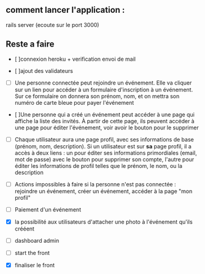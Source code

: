 ## comment lancer l'application :

rails server (ecoute sur le port 3000)



## Reste a faire
- [ ]connexion heroku + verification envoi de mail 

- [ ]ajout des validateurs

- [ ] Une personne connectée peut rejoindre un événement. Elle va cliquer sur un lien pour accéder à un formulaire d'inscription à un événement. Sur ce formulaire on donnera son prénom, nom, et on mettra son numéro de carte bleue pour payer l'événement

- [ ]Une personne qui a créé un événement peut accéder à une page qui affiche la liste des invités. À partir de cette page, ils peuvent accéder à une page pour éditer l'événement, voir avoir le bouton pour le supprimer

- [ ] Chaque utilisateur aura une page profil, avec ses informations de base (prénom, nom, description). Si un utilisateur est sur **sa** page profil, il a accès à deux liens : un pour éditer ses informations primordiales (email, mot de passe) avec le bouton pour supprimer son compte, l'autre pour éditer les informations de profil telles que le prénom, le nom, ou la description

- [ ] Actions impossibles à faire si la personne n'est pas connectée : rejoindre un événement, créer un événement, accéder à la page "mon profil"

- [ ] Paiement d'un événement

- [x] la possibilité aux utilisateurs d'attacher une photo à l'événement qu'ils crééent

- [ ] dashboard admin


- [ ] start the front
- [x] finaliser le front
